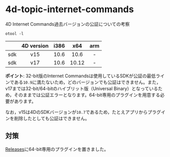 # 4d-topic-internet-commands
4D Internet Commands過去バージョンの公証についての考察

`otool -l`

||4D version|i386|x64|arm|
|:-:|:-:|:-:|:-:|:-:|
|sdk|v15|10.6|10.6|-|
|sdk|v17|10.6|10.12|-|

**ポイント**: 32-bit版のInternet Commandsは使用しているSDKが公証の最低ラインである`10.9`に満たないため，どのバージョンでも公証はできません。また，v17までは32-bit/64-bitのハイブリット版（Universal Binary）となっているため，そのままでは公証エラーとなります。64-bit専用のプラグインを用意する必要があります。

なお，v15は4DのSDKバージョンが`10.7`であるため，たとえアプリからプラグインを削除したとしても公証はできません。

## 対策

[Releases](https://github.com/4D-JP/4d-topic-internet-commands/releases)に64-bit専用のプラグインを置きました。
